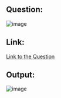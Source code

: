 ## Question:
![image](https://github.com/user-attachments/assets/21d15b6f-fb50-4590-913e-815ff028eeb0)

## Link:
[Link to the Question](https://www.hackerrank.com/challenges/weather-observation-station-3/problem?isFullScreen=true)

## Output:
![image](https://github.com/user-attachments/assets/b065f8df-4b81-4554-b7ed-789c3e2cf492)
